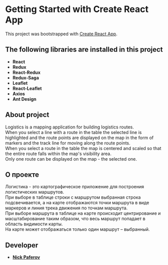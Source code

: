 # Getting Started with Create React App

This project was bootstrapped with [Create React App](https://github.com/facebook/create-react-app).

## The following libraries are installed in this project

- **React**
- **Redux**
- **React-Redux**
- **Redux-Saga**
- **Leaflet**
- **React-Leaflet**
- **Axios**
- **Ant Design**

## About project

Logistics is a mapping application for building logistics routes.  
When you select a line with a route in the table the selected line is highlighted and the route points are displayed on
the map in the form of markers and the track line for moving along the route points.  
When you select a route in the table the map is centered and scaled so that the entire route falls within the map's
visibility area.  
Only one route can be displayed on the map - the selected one.

## О проекте

Логистика - это картографическое приложение для построения логистических маршрутов.  
При выборе в таблице строки с маршрутом выбранная строка подсвечивается, а на карте отображаются точки маршрута в виде
маркеров и линия трека движения по точкам маршрута.  
При выборе маршрута в таблице на карте происходит центрирование и масштабирование таким образом, что весь маршрут
попадает в область видимости карты.  
На карте может отображаться только один маршрут – выбранный.

## Developer

- **[Nick Paferov](https://github.com/NickPaferov)**

